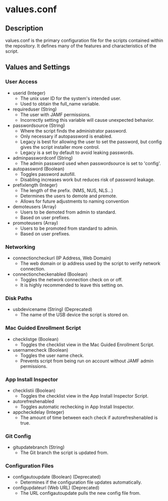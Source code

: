 # values.conf
## Description
values.conf is the primary configuration file for the scripts contained within the repository. It defines many of the features and characteristics of the script.
## Values and Settings
### User Access
 - userid (Integer)
   - The unix user ID for the system's intended user.
   - Used to obtain the full_name variable.
 - requireduser (String)
   - The user with JAMF permissions.
   - Incorrectly setting this variable will cause unexpected behavior.
 - passwordsource (String)
   - Where the script finds the administrator password.
   - Only necessary if autopassword is enabled.
   - Legacy is best for allowing the user to set the password, but config gives the script installer more control.
   - Legacy is a set by default to avoid leaking passwords.
  - adminpasswordconf (String)
    - The admin password used when passwordsource is set to 'config'.
  - autopassword (Boolean)
    - Toggles password autofill.
    - Disabling increases work but reduces risk of password leakage.
  - prefixlength (Integer)
    - The length of the prefix. (NMS, NUS, NLS...)
    - Determines the users to demote and premote.
    - Allows for future adjustments to naming convention
  - demoteusers (Array)
    - Users to be demoted from admin to standard.
    - Based on user prefixes.
  - promoteusers (Array)
    - Users to be promoted from standard to admin.
    - Based on user prefixes.
### Networking
  - connectioncheckurl (IP Address, Web Domain)
    - The web domain or ip address used by the script to verify network connection.
  - connectioncheckenabled (Boolean)
    - Toggles the network connection check on or off.
    - It is highly recommended to leave this setting on.
### Disk Paths
  - usbdevicename (String) (Deprecated)
    - The name of the USB device the script is stored on.
### Mac Guided Enrollment Script
  - checklistge (Boolean)
    - Toggles the checklist view in the Mac Guided Enrollment Script.
  - usernamecheck (Boolean)
    - Toggles the user name check.
    - Prevents script from being run on account without JAMF admin permissions.
### App Install Inspector
  - checklistii (Boolean)
    - Toggles the checklist view in the App Install Inspector Script.
  - autorefreshenabled
    - Toggles automatic rechecking in App Install Inspector.
  - appcheckdelay (Integer)
    - The amount of time between each check if autorefreshenabled is true.
### Git Config
  - gitupdatebranch (String)
    - The Git branch the script is updated from.
### Configuration Files
  - configautoupdate (Boolean) (Deprecated)
    - Determines if the configuration file updates automatically.
  - configupdateurl (Web URL) (Deprecated)
    - The URL configautoupdate pulls the new config file from.